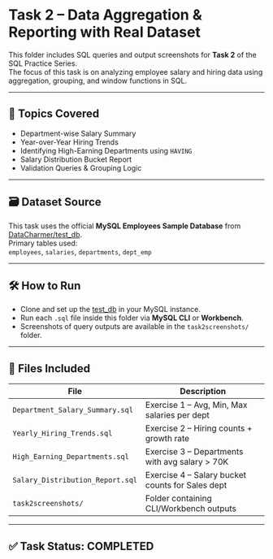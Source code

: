 # Task 2 – Data Aggregation & Reporting with Real Dataset

This folder includes SQL queries and output screenshots for **Task 2** of the SQL Practice Series.  
The focus of this task is on analyzing employee salary and hiring data using aggregation, grouping, and window functions in SQL.

---

## 📘 Topics Covered

- Department-wise Salary Summary  
- Year-over-Year Hiring Trends  
- Identifying High-Earning Departments using `HAVING`  
- Salary Distribution Bucket Report  
- Validation Queries & Grouping Logic

---

## 🗃️ Dataset Source

This task uses the official **MySQL Employees Sample Database** from [DataCharmer/test_db](https://github.com/datacharmer/test_db).  
Primary tables used:  
`employees`, `salaries`, `departments`, `dept_emp`

---

## 🛠️ How to Run

- Clone and set up the [test_db](https://github.com/datacharmer/test_db) in your MySQL instance.
- Run each `.sql` file inside this folder via **MySQL CLI** or **Workbench**.
- Screenshots of query outputs are available in the `task2screenshots/` folder.

---

## 📂 Files Included

| File                                | Description                          |
|-------------------------------------|--------------------------------------|
| `Department_Salary_Summary.sql`     | Exercise 1 – Avg, Min, Max salaries per dept |
| `Yearly_Hiring_Trends.sql`          | Exercise 2 – Hiring counts + growth rate |
| `High_Earning_Departments.sql`      | Exercise 3 – Departments with avg salary > 70K |
| `Salary_Distribution_Report.sql`    | Exercise 4 – Salary bucket counts for Sales dept |
| `task2screenshots/`                 | Folder containing CLI/Workbench outputs |

---

## ✅ Task Status: **COMPLETED**
